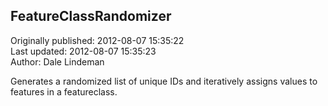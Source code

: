 ## FeatureClassRandomizer  
Originally published: 2012-08-07 15:35:22  
Last updated: 2012-08-07 15:35:23  
Author: Dale Lindeman  
  
Generates a randomized list of unique IDs and iteratively assigns values to features in a featureclass.